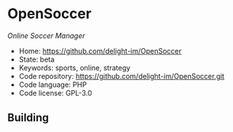 # OpenSoccer

_Online Soccer Manager_

- Home: https://github.com/delight-im/OpenSoccer
- State: beta
- Keywords: sports, online, strategy
- Code repository: https://github.com/delight-im/OpenSoccer.git
- Code language: PHP
- Code license: GPL-3.0

## Building
